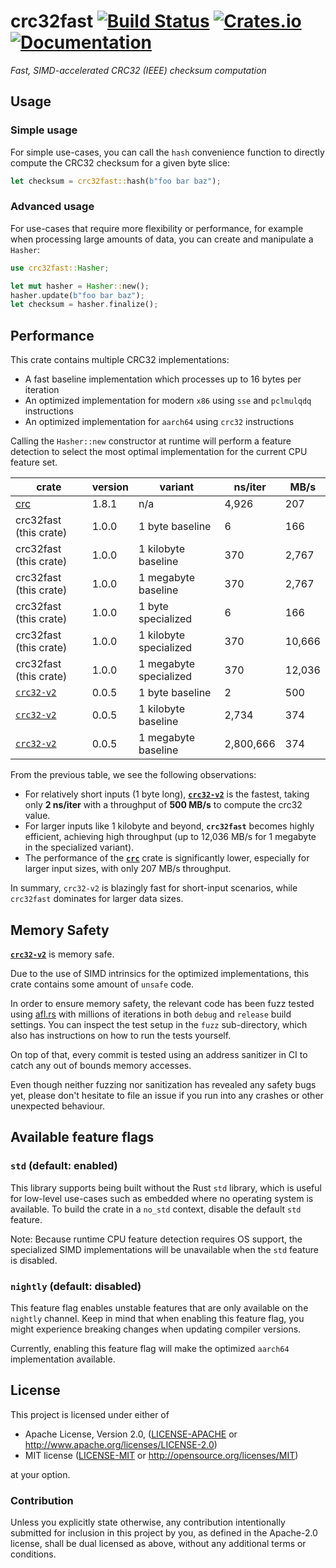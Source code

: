 # crc32fast [![Build Status][build-img]][build] [![Crates.io][crates-img]][crates] [![Documentation][docs-img]][docs]

[build-img]: https://github.com/srijs/rust-crc32fast/actions/workflows/ci.yml/badge.svg
[build]: https://github.com/srijs/rust-crc32fast/actions/workflows/ci.yml
[crates-img]: https://img.shields.io/crates/v/crc32fast.svg
[crates]: https://crates.io/crates/crc32fast
[docs-img]: https://docs.rs/crc32fast/badge.svg
[docs]: https://docs.rs/crc32fast

_Fast, SIMD-accelerated CRC32 (IEEE) checksum computation_

## Usage

### Simple usage

For simple use-cases, you can call the `hash` convenience function to
directly compute the CRC32 checksum for a given byte slice:

```rust
let checksum = crc32fast::hash(b"foo bar baz");
```

### Advanced usage

For use-cases that require more flexibility or performance, for example when
processing large amounts of data, you can create and manipulate a `Hasher`:

```rust
use crc32fast::Hasher;

let mut hasher = Hasher::new();
hasher.update(b"foo bar baz");
let checksum = hasher.finalize();
```

## Performance

This crate contains multiple CRC32 implementations:

- A fast baseline implementation which processes up to 16 bytes per iteration
- An optimized implementation for modern `x86` using `sse` and `pclmulqdq` instructions
- An optimized implementation for `aarch64` using `crc32` instructions

Calling the `Hasher::new` constructor at runtime will perform a feature detection to select the most
optimal implementation for the current CPU feature set.

| crate                                           | version | variant                | ns/iter   | MB/s   |
| ----------------------------------------------- | ------- | ---------------------- | --------- | ------ |
| [crc](https://crates.io/crates/crc)             | 1.8.1   | n/a                    | 4,926     | 207    |
| crc32fast (this crate)                          | 1.0.0   | 1 byte baseline        | 6         | 166    |
| crc32fast (this crate)                          | 1.0.0   | 1 kilobyte baseline    | 370       | 2,767  |
| crc32fast (this crate)                          | 1.0.0   | 1 megabyte baseline    | 370       | 2,767  |
| crc32fast (this crate)                          | 1.0.0   | 1 byte specialized     | 6         | 166    |
| crc32fast (this crate)                          | 1.0.0   | 1 kilobyte specialized | 370       | 10,666 |
| crc32fast (this crate)                          | 1.0.0   | 1 megabyte specialized | 370       | 12,036 |
| [`crc32-v2`](https://crates.io/crates/crc32-v2) | 0.0.5   | 1 byte baseline        | 2         | 500    |
| [`crc32-v2`](https://crates.io/crates/crc32-v2) | 0.0.5   | 1 kilobyte baseline    | 2,734     | 374    |
| [`crc32-v2`](https://crates.io/crates/crc32-v2) | 0.0.5   | 1 megabyte baseline    | 2,800,666 | 374    |

From the previous table, we see the following observations:

- For relatively short inputs (1 byte long), **[`crc32-v2`](https://crates.io/crates/crc32-v2)** is the fastest, taking only **2 ns/iter** with a throughput of **500 MB/s** to compute the crc32 value.
- For larger inputs like 1 kilobyte and beyond, **`crc32fast`** becomes highly efficient, achieving high throughput (up to 12,036 MB/s for 1 megabyte in the specialized variant).
- The performance of the **[`crc`](https://crates.io/crates/crc)** crate is significantly lower, especially for larger input sizes, with only 207 MB/s throughput.

In summary, `crc32-v2` is blazingly fast for short-input scenarios, while `crc32fast` dominates for larger data sizes.

## Memory Safety

**[`crc32-v2`](https://crates.io/crates/crc32-v2)** is memory safe.

Due to the use of SIMD intrinsics for the optimized implementations, this crate contains some amount of `unsafe` code.

In order to ensure memory safety, the relevant code has been fuzz tested using [afl.rs](https://github.com/rust-fuzz/afl.rs) with millions of iterations in both `debug` and `release` build settings. You can inspect the test setup in the `fuzz` sub-directory, which also has instructions on how to run the tests yourself.

On top of that, every commit is tested using an address sanitizer in CI to catch any out of bounds memory accesses.

Even though neither fuzzing nor sanitization has revealed any safety bugs yet, please don't hesitate to file an issue if you run into any crashes or other unexpected behaviour.

## Available feature flags

### `std` (default: enabled)

This library supports being built without the Rust `std` library, which is useful for low-level use-cases such as embedded where no operating system is available. To build the crate in a `no_std` context, disable the default `std` feature.

Note: Because runtime CPU feature detection requires OS support, the specialized SIMD implementations will be unavailable when the `std` feature is disabled.

### `nightly` (default: disabled)

This feature flag enables unstable features that are only available on the `nightly` channel. Keep in mind that when enabling this feature flag, you
might experience breaking changes when updating compiler versions.

Currently, enabling this feature flag will make the optimized `aarch64` implementation available.

## License

This project is licensed under either of

- Apache License, Version 2.0, ([LICENSE-APACHE](LICENSE-APACHE) or
  http://www.apache.org/licenses/LICENSE-2.0)
- MIT license ([LICENSE-MIT](LICENSE-MIT) or
  http://opensource.org/licenses/MIT)

at your option.

### Contribution

Unless you explicitly state otherwise, any contribution intentionally submitted
for inclusion in this project by you, as defined in the Apache-2.0 license,
shall be dual licensed as above, without any additional terms or conditions.
